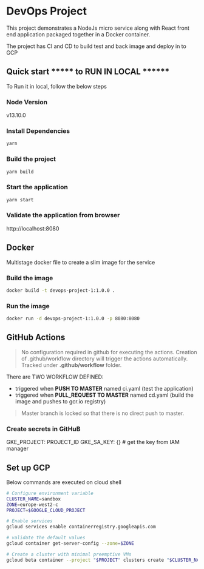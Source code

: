 # DevOps Project

This project demonstrates a NodeJs micro service along with React front end application packaged together in a Docker container.

The project has CI and CD to build test and back image and deploy in to GCP

## Quick start ***** to RUN IN LOCAL ******

To Run it in local, follow the below steps

### Node Version

v13.10.0

### Install Dependencies

```sh
yarn
```

### Build the project

```sh
yarn build
```

### Start the application

```sh
yarn start
```

### Validate the application from browser

http://localhost:8080

## Docker

Multistage docker file to create a slim image for the service

### Build the image

```sh
docker build -t devops-project-1:1.0.0 .
```

### Run the image

```sh
docker run -d devops-project-1:1.0.0 -p 8080:8080
```

## GitHub Actions

> No configuration required in github for executing the actions. Creation of .github/workflow directory will trigger the actions automatically.
Tracked under **.github/workflow** folder.

There are TWO WORKFLOW DEFINED:

- triggered when **PUSH TO MASTER** named ci.yaml (test the application)
- triggered when **PULL_REQUEST TO MASTER** named cd.yaml (build the image and pushes to gcr.io registry)

> Master branch is locked so that there is no direct push to master.

### Create secrets in GitHuB

GKE_PROJECT: PROJECT_ID
GKE_SA_KEY: {} # get the key from IAM manager

## Set up GCP

Below commands are executed on cloud shell

```sh
# Configure environment variable
CLUSTER_NAME=sandbox
ZONE=europe-west2-c
PROJECT=$GOOGLE_CLOUD_PROJECT

# Enable services
gcloud services enable containerregistry.googleapis.com

# validate the default values
gcloud container get-server-config --zone=$ZONE

# Create a cluster with minimal preemptive VMs
gcloud beta container --project "$PROJECT" clusters create "$CLUSTER_NAME" --zone "$ZONE" --no-enable-basic-auth --cluster-version "1.15.12-gke.20" --machine-type "n1-standard-1" --image-type "COS" --disk-type "pd-standard" --disk-size "50" --metadata disable-legacy-endpoints=true --scopes "https://www.googleapis.com/auth/devstorage.read_only","https://www.googleapis.com/auth/logging.write","https://www.googleapis.com/auth/monitoring","https://www.googleapis.com/auth/servicecontrol","https://www.googleapis.com/auth/service.management.readonly","https://www.googleapis.com/auth/trace.append" --max-pods-per-node "30" --preemptible --num-nodes "3" --enable-stackdriver-kubernetes --enable-ip-alias --network "projects/nice-beanbag-288720/global/networks/default" --subnetwork "projects/nice-beanbag-288720/regions/europe-west2/subnetworks/default" --default-max-pods-per-node "30" --enable-autoscaling --min-nodes "0" --max-nodes "3" --no-enable-master-authorized-networks --addons HorizontalPodAutoscaling,HttpLoadBalancing --enable-autoupgrade --enable-autorepair --max-surge-upgrade 1 --max-unavailable-upgrade 0
```
